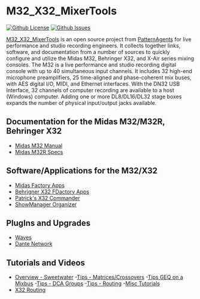 # M32_X32_MixerTools

[![Github License](https://img.shields.io/badge/LICENSE-GPL3-brightgreen.svg)](https://github.com/PatternAgents/M32_X32_MixerTools/LICENSE)
[![Github Issues](https://img.shields.io/badge/ISSUES-0-yellow.svg)](https://github.com/PatternAgents/M32_X32_MixerTools/issues)

[M32_X32_MixerTools](https://github.com/PatternAgents/M32_X32_MixerTools/) is an open source project from [PatternAgents](http://www.patternagents.com) for live performance and studio recording engineers. It collects together links, software, and documentation from a number of sources to quickly configure and utilize the Midas M32, Behringer X32, and X-Air series mixing consoles.
The M32 is a live performance and studio recording digital console with up to 40 simultaneous input channels. It includes 32 high-end microphone preamplifiers, 25 time-aligned and phase-coherent mix buses, with AES digital I/O, MIDI, and Ethernet interfaces.
With the DN32 USB Interface, 32 channels of computer recording are available to a host (Windows) computer.
Adding one or more DL8/DL16/DL32 stage boxes expands the number of physical input/output jacks available.

## Documentation for the Midas M32/M32R, Behringer X32
- [Midas M32 Manual](http://downloads.music-group.com/documents/midas/M32_M_EN.pdf)
- [Midas M32R Specs](https://media63.musictribe.com/media/PLM/data/docs/P0BI9/MIDAS_M32R%20P0BI9_Product%20Information%20Document.pdf)

## Software/Applications for the M32/X32
- [Midas Factory Apps](https://www.midasconsoles.com/Categories/c/Midas/Downloads)
- [Behrigner X32 FDactory Apps](https://www.behringer.com//Categories/Behringer/Mixers/Digital/X32/p/P0ASF)
- [Patrick's X32 Commander](https://sites.google.com/site/patrickmaillot/x32)
- [ShowManager Organizer](https://sourceforge.net/projects/m32x32showmanager/)

## PlugIns and Upgrades
- [Waves](https://www.waves.com/live-sound/midas)
- [Dante Network](https://www.audinate.com/dante-enabled/midas-m32)

## Tutorials and Videos
- [Overview - Sweetwater](https://www.youtube.com/watch?v=5zgeAFDLke0)
-[Tips - Matrices/Crossovers](https://www.youtube.com/watch?v=Bq4mNj3QVGI)
-[Tips GEQ on a Mixbus](https://www.youtube.com/watch?v=jb-tnOdCfik)
-[Tips - DCA Groups](https://www.youtube.com/watch?v=lDvW82NO9bg&t=1s)
-[Tips - Routing](https://www.youtube.com/watch?v=ebDRah0lrYE)
-[Misc Tutorials](https://www.youtube.com/watch?v=5zgeAFDLke0&list=PL3IC2UhJbnnQU2gfZBqIDSaS-9hT5AhTH)
- [X32 Routing](http://www.behringermixers.com/behringer-x32-routing-example/)
